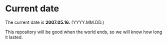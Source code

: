 # Current date

The current date is **2007.05.16.** (YYYY.MM.DD.)

This repository will be good when the world ends, so we will know how long it lasted.